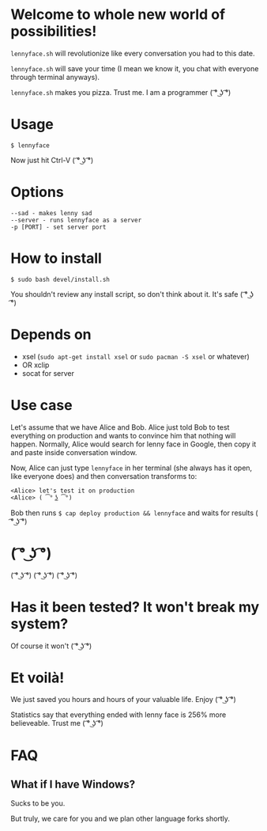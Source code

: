 # Welcome to whole new world of possibilities!

`lennyface.sh` will revolutionize like every conversation you had to this date.

`lennyface.sh` will save your time (I mean we know it, you chat with everyone
  through terminal anyways).

`lennyface.sh` makes you pizza. Trust me. I am a programmer ( ͡° ͜ʖ ͡°)

# Usage

    $ lennyface

Now just hit Ctrl-V ( ͡° ͜ʖ ͡°)

# Options

    --sad - makes lenny sad
    --server - runs lennyface as a server
    -p [PORT] - set server port

# How to install

    $ sudo bash devel/install.sh

You shouldn't review any install script, so don't think about it. It's safe ( ͡° ͜ʖ ͡°)

# Depends on

* xsel (`sudo apt-get install xsel` or `sudo pacman -S xsel` or whatever)
* OR xclip
* socat for server

# Use case

Let's assume that we have Alice and Bob. Alice just told Bob to test everything
on production and wants to convince him that nothing will happen. Normally,
Alice would search for lenny face in Google, then copy it and paste inside
conversation window.

Now, Alice can just type `lennyface` in her terminal (she always has it open,
  like everyone does) and then conversation transforms to:

    <Alice> let's test it on production
    <Alice> ( ͡° ͜ʖ ͡°)

Bob then runs `$ cap deploy production && lennyface` and waits for results
( ͡° ͜ʖ ͡°)

# ( ͡° ͜ʖ ͡°)

( ͡° ͜ʖ ͡°)
( ͡° ͜ʖ ͡°)
( ͡° ͜ʖ ͡°)

# Has it been tested? It won't break my system?

Of course it won't ( ͡° ͜ʖ ͡°)

# Et voilà!

We just saved you hours and hours of your valuable life. Enjoy ( ͡° ͜ʖ ͡°)

Statistics say that everything ended with lenny face is 256% more believeable.
Trust me ( ͡° ͜ʖ ͡°)

# FAQ

## What if I have Windows?

Sucks to be you.

But truly, we care for you and we plan other language forks shortly.
